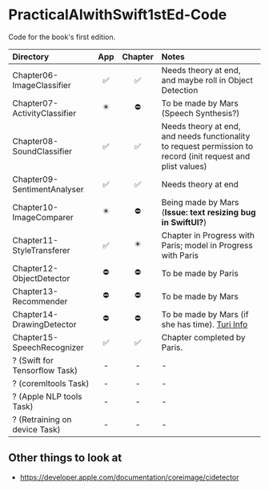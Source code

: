 # PracticalAIwithSwift1stEd-Code
Code for the book's first edition.

| Directory | App | Chapter | Notes |
|:---|:---:|:---:|:---|
|Chapter06-ImageClassifier | ✅ | ✅ | Needs theory at end, and maybe roll in Object Detection |
|Chapter07-ActivityClassifier | ✴️ | ⛔️ | To be made by Mars (Speech Synthesis?) |
|Chapter08-SoundClassifier | ✅ | ✅ | Needs theory at end, and needs functionality to request permission to record (init request and plist values) |
|Chapter09-SentimentAnalyser | ✅ | ✅ | Needs theory at end |
|Chapter10-ImageComparer | ✴️ | ⛔️ | Being made by Mars (**Issue: text resizing bug in SwiftUI?**) |
|Chapter11-StyleTransferer | ✅ | ✴️ | Chapter in Progress with Paris; model in Progress with Paris |
|Chapter12-ObjectDetector | ⛔️ | ⛔️ | To be made by Paris |
|Chapter13-Recommender| ⛔️ | ⛔️ | To be made by Mars |
|Chapter14-DrawingDetector | ⛔️ | ⛔️ | To be made by Mars (if she has time). [Turi Info](https://apple.github.io/turicreate/docs/userguide/drawing_classifier/) |
|Chapter15-SpeechRecognizer | ✅ | ✅ | Chapter completed by Paris.  |
| ? (Swift for Tensorflow Task) | - | - | - |
| ? (coremltools Task) | - | - | - |
| ? (Apple NLP tools Task) | - | - | - |
| ? (Retraining on device Task) | - | - | - |

## Other things to look at

* https://developer.apple.com/documentation/coreimage/cidetector
